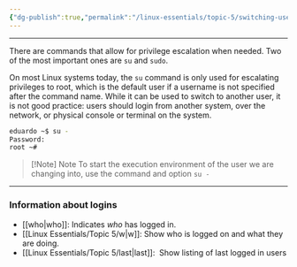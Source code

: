 ```yaml
---
{"dg-publish":true,"permalink":"/linux-essentials/topic-5/switching-users-and-escalating-privilege/","noteIcon":"1"}
---
```


---
There are commands that allow for privilege escalation when needed. Two of the most important ones are `su` and `sudo`.

On most Linux systems today, the `su` command is only used for escalating privileges to root, which is the default user if a username is not specified after the command name. While it can be used to switch to another user, it is not good practice: users should login from another system, over the network, or physical console or terminal on the system.

```bash
eduardo ~$ su -
Password:
root ~#
```


> [!Note] Note
> To start the execution environment of the user we are changing into, use the command and option  `su -`

---

### Information about logins
- [[who\|who]]: Indicates _who_ has logged in.
- [[Linux Essentials/Topic 5/w\|w]]: Show who is logged on and what they are doing.
- [[Linux Essentials/Topic 5/last\|last]]:  Show listing of last logged in users